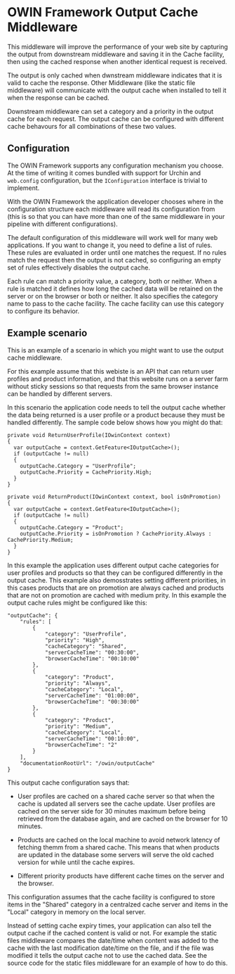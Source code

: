 ﻿# OWIN Framework Output Cache Middleware

This middleware will improve the performance of your web site by capturing the output from
downstream middleware and saving it in the Cache facility, then using the cached response
when another identical request is received.

The output is only cached when dwnstream middleware indicates that it is valid to cache
the response. Other Middleware (like the static file middleware) will communicate with
the output cache when installed to tell it when the response can be cached.

Downstream middleware can set a category and a priority in the output cache for each request.
The output cache can be configured with different cache behavours for all combinations
of these two values.

## Configuration

The OWIN Framework supports any configuration mechanism you choose. At the time of writing 
it comes bundled with support for Urchin and `web.config` configuration, but the 
`IConfiguration` interface is trivial to implement.

With the OWIN Framework the application developer chooses where in the configuration structure
each middleware will read its configuration from (this is so that you can have more than one
of the same middleware in your pipeline with different configurations).

The default configuration of this middleware will work well for many web applications. If you want
to change it, you need to define a list of rules. These rules are evaluated in order until one
matches the request. If no rules match the request then the output is not cached, so configuring
an empty set of rules effectively disables the output cache.

Each rule can match a priority value, a category, both or neither. When a rule is matched it
defines how long the cached data will be retained on the server or on the browser or both
or neither. It also specifies the category name to pass to the cache facility. The cache
facility can use this category to configure its behavior.

## Example scenario

This is an example of a scenario in which you might want to use the output cache middleware.

For this example assume that this webiste is an API that can return user profiles and product 
information, and that this website runs on a server farm without sticky sessions so that 
requests from the same browser instance can be handled by different servers.

In this scenario the application code needs to tell the output cache whether the data being
returned is a user profile or a product because they must be handled differently. The sample
code below shows how you might do that:

```
private void ReturnUserProfile(IOwinContext context)
{
  var outputCache = context.GetFeature<IOutputCache>();
  if (outputCache != null)
  {
    outputCache.Category = "UserProfile";
    outputCache.Priority = CachePriority.High;
  }
}

private void ReturnProduct(IOwinContext context, bool isOnPromotion)
{
  var outputCache = context.GetFeature<IOutputCache>();
  if (outputCache != null)
  {
    outputCache.Category = "Product";
    outputCache.Priority = isOnPromotion ? CachePriority.Always : CachePriority.Medium;
  }
}
```

In this example the application uses different output cache categories for user profiles and
products so that they can be configured differently in the output cache. This example also
demosstrates setting different priorities, in this cases products that are on promotion are
always cached and products that are not on promotion are cached with medium prity. In this 
example the output cache rules might be configured like this:

```
"outputCache": {
    "rules": [
        {
            "category": "UserProfile",
            "priority": "High",
            "cacheCategory": "Shared",
            "serverCacheTime": "00:30:00",
            "browserCacheTime": "00:10:00"
        },
        {
            "category": "Product",
            "priority": "Always",
            "cacheCategory": "Local",
            "serverCacheTime": "01:00:00",
            "browserCacheTime": "00:30:00"
        },
        {
            "category": "Product",
            "priority": "Medium",
            "cacheCategory": "Local",
            "serverCacheTime": "00:10:00",
            "browserCacheTime": "2"
        }
    ],
    "documentationRootUrl": "/owin/outputCache"
}
```

This output cache configuration says that: 

* User profiles are cached on a shared cache server so that when the cache is updated
  all servers see the cache update. User profiles are cached on the server side for 30
  minutes maximum before being retrieved from the database again, and are cached on the
  browser for 10 minutes.

* Products are cached on the local machine to avoid network latency of fetching themm from
  a shared cache. This means that when products are updated in the database some servers
  will serve the old cached version for while until the cache expires.

* Different priority products have different cache times on the server and the browser.

This configuration assumes that the cache facility is configured to store items in the "Shared"
category in a centralzed cache server and items in the "Local" category in memory on the
local server.

Instead of setting cache expiry times, your application can also tell the output cache if
the cached content is valid or not. For example the static files middleware compares the
date/time when content was added to the cache with the last modification date/time on the
file, and if the file was modified it tells the output cache not to use the cached data.
See the source code for the static files middleware for an example of how to do this.